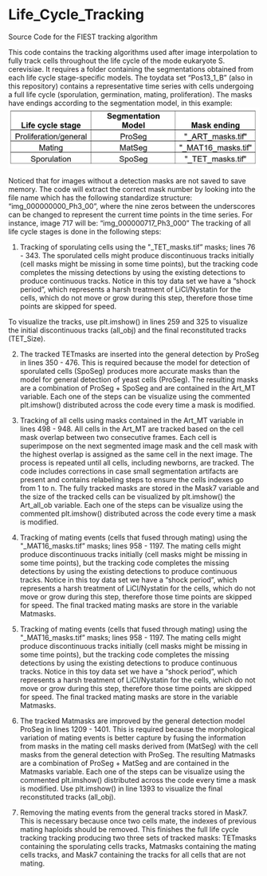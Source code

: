 # Life_Cycle_Tracking
Source Code for the FIEST tracking algorithm

This code contains the tracking algorithms used after image interpolation to fully track cells throughout the life cycle of the mode eukaryote S. cerevisiae. 
It requires a folder containing the segmentations obtained from each life cycle stage-specific models. 
The toydata set “Pos13_1_B” (also in this repository) contains a representative time series with cells undergoing a full life cycle (sporulation, germination, mating, proliferation). The masks have endings according to the segmentation model, in this example: 
![Table](Table_1.png)

Noticed that for images without a detection masks are not saved to save memory. The code will extract the correct mask number by looking into the file name which has the following standardize structure: “img_000000000_Ph3_00”, where the nine zeros between the underscores can be changed to represent the current time points in the time series. For instance, image 717 will be: “img_000000717_Ph3_000”
The tracking of all life cycle stages is done in the following steps: 

1. Tracking of sporulating cells using the "_TET_masks.tif” masks; lines 76 - 343. The sporulated cells might produce discontinuous tracks initially (cell masks might be missing in some time points), but the tracking code completes the missing detections by using the existing detections to produce continuous tracks. Notice in this toy data set we have a “shock period”, which represents a harsh treatment of LiCl/Nystatin for the cells, which do not move or grow during this step, therefore those time points are skipped for speed. 

To visualize the tracks, use plt.imshow() in lines 259 and 325 to visualize the initial discontinuous tracks (all_obj) and the final reconstituted tracks (TET_Size). 

 
2. The tracked TETmasks are inserted into the general detection by ProSeg in lines 350 - 476. This is required because the model for detection of sporulated cells (SpoSeg) produces more accurate masks than the model for general detection of yeast cells (ProSeg). The resulting masks are a combination of ProSeg + SpoSeg and are contained in the Art_MT variable. 
Each one of the steps can be visualize using the commented plt.imshow() distributed across the code every time a mask is modified. 


3. Tracking of all cells using masks contained in the Art_MT variable in lines 498 - 948. All cells in the Art_MT are tracked based on the cell mask overlap between two consecutive frames. Each cell is superimpose on the next segmented image mask and the cell mask with the highest overlap is assigned as the same cell in the next image. The process is repeated until all cells, including newborns, are tracked. The code includes corrections in case small segmentation artifacts are present and contains relabeling steps to ensure the cells indexes go from 1 to n.  The fully tracked masks are stored in the Mask7 variable and the size of the tracked cells can be visualized by plt.imshow() the Art_all_ob variable. 
Each one of the steps can be visualize using the commented plt.imshow() distributed across the code every time a mask is modified. 

4. Tracking of mating events (cells that fused through mating) using the "_MAT16_masks.tif”  masks; lines 958 - 1197. The mating cells might produce discontinuous tracks initially (cell masks might be missing in some time points), but the tracking code completes the missing detections by using the existing detections to produce continuous tracks. Notice in this toy data set we have a “shock period”, which represents a harsh treatment of LiCl/Nystatin for the cells, which do not move or grow during this step, therefore those time points are skipped for speed. The final tracked mating masks are store in the variable Matmasks.

5. Tracking of mating events (cells that fused through mating) using the "_MAT16_masks.tif”  masks; lines 958 - 1197. The mating cells might produce discontinuous tracks initially (cell masks might be missing in some time points), but the tracking code completes the missing detections by using the existing detections to produce continuous tracks. Notice in this toy data set we have a “shock period”, which represents a harsh treatment of LiCl/Nystatin for the cells, which do not move or grow during this step, therefore those time points are skipped for speed. The final tracked mating masks are store in the variable Matmasks.

6. The tracked Matmasks are improved by the general detection model ProSeg in lines 1209 - 1401. This is required because the morphological variation of mating events is better capture by fusing the information from masks in the mating cell masks derived from (MatSeg) with the cell masks from the general detection with ProSeg. The resulting Matmasks are a combination of ProSeg + MatSeg and are contained in the Matmasks variable. 
Each one of the steps can be visualize using the commented plt.imshow() distributed across the code every time a mask is modified. Use plt.imshow() in line 1393 to visualize the final reconstituted tracks (all_obj). 

7. Removing the mating events from the general tracks stored in Mask7. This is necessary because once two cells mate, the indexes of previous mating haploids should be removed. This finishes the full life cycle tracking tracking producing two three sets of tracked masks: TETmasks containing the sporulating cells tracks, Matmasks containing the mating cells tracks, and Mask7 containing the tracks for all cells that are not mating. 

